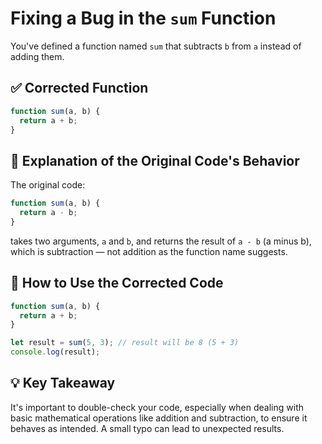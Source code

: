 # Fixing a Bug in the `sum` Function

You've defined a function named `sum` that subtracts `b` from `a` instead of adding them.

## ✅ Corrected Function

```javascript
function sum(a, b) {
  return a + b;
}
```

## 🧠 Explanation of the Original Code's Behavior

The original code:

```javascript
function sum(a, b) {
  return a - b;
}
```

takes two arguments, `a` and `b`, and returns the result of `a - b` (a minus b), which is subtraction — not addition as the function name suggests.

## 🚀 How to Use the Corrected Code

```javascript
function sum(a, b) {
  return a + b;
}

let result = sum(5, 3); // result will be 8 (5 + 3)
console.log(result);
```

## 💡 Key Takeaway

It's important to double-check your code, especially when dealing with basic mathematical operations like addition and subtraction, to ensure it behaves as intended. A small typo can lead to unexpected results.
